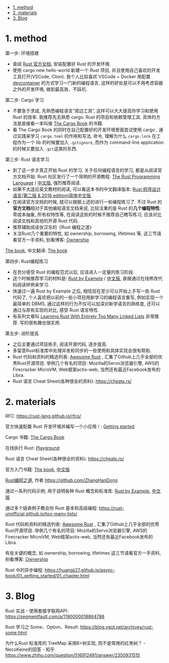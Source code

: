 
<!-- @import "[TOC]" {cmd="toc" depthFrom=1 depthTo=6 orderedList=false} -->

<!-- code_chunk_output -->

- [1. method](#1-method)
- [2. materials](#2-materials)
- [3. Blog](#3-blog)

<!-- /code_chunk_output -->

# 1. method

第一步: 环境搭建

* 查阅 [Rust 官方文档](https://www.rust-lang.org/learn/get-started), 安装配置好 Rust 的开发环境. 
* 使用 cargo new hello-world 新建一个 Rust  项目, 并且使用自己喜欢的开发工具打开(VSCode, Clion). 我个人比较喜欢 VSCode + Docker 用配置 [devcontainer](https://code.visualstudio.com/docs/remote/containers) 的方式学习一门新的编程语言, 这样的好处是可以不用考虑容器之外的开发环境, 做到最高效、不踩坑. 

第二步: Cargo 学习

* 不要急于求成, 先熟悉编程语言“周边工具”, 这样可以大大提高你学习和使用 Rust 的效率. 我推荐先去熟悉 cargo: Rust 的项目和依赖管理工具. 具体的方法是直接看一本叫做 [The Cargo Book](https://doc.rust-lang.org/cargo/index.html) 的书籍. 
* 看 The Cargo Book 的同时在自己配置好的开发环境里面尝试使用 cargo , 通过实践来学习 `cargo.toml` 的作用和写法, 命令, 理解为什么 `cargo.lock` 在工程作为一个 lib 的时候要加入 `.gitignore`, 而作为 command-line application 的时候又要加入 `.git`这类的东西.

第三步: Rust 语言学习

* 到了这一步才真正开始 Rust 的学习, 关于任何编程语言的学习, 都是从阅读官方文档开始. Rust 社区发行了一个简明的开源教程: [The Rust Programming Language](https://doc.rust-lang.org/book/#the-rust-programming-language) / [中文版](https://rustwiki.org/zh-CN/book/), 强烈推荐阅读. 
* 如果不太适应英文教材的阅读, 可以看这本书的中文翻译版本: [Rust 程序设计语言(第二版 & 2018 edition)简体中文版](https://kaisery.gitbooks.io/trpl-zh-cn/content/). 
* 在阅读官方文档的时候, 就可以根据上述的进行一些编程练习了. 不过 Rust 的**官方文档**相对于其他编程语言文档来说, 比较注重的是 Rust 的**几个编程特性**: 零成本抽象, 所有权特性等, 在阅读这些的时候不推荐自己瞎写练习, 应该对比阅读文档和其他的开源 Rust 代码. 
* 推荐辅助阅读张汉东的《Rust 编程之道》
* 关注Rust几个重要的特性, 如 ownership, borrowing, lifetimes 等, 这三节请看官方一手资料, 别看博客: [Ownership](https://doc.rust-lang.org/book/ownership.html)

[The book](https://github.com/rust-lang/book), 中文翻译: [The book](https://github.com/KaiserY/rust-book-chinese)

第四步: Rust编程练习

* 在充分感受 Rust 的编程范式以后, 应该进入一定量的练习阶段. 
* 这个时候推荐学习的材料是: [Rust by Example](https://doc.rust-lang.org/rust-by-example/) / [中文版](https://rustwiki.org/zh-CN/rust-by-example/index.html), 直接通过在线修改代码阅读样例来学习. 
* 快速过一遍 Rust by Example 之后, 相信现在至少可以开始上手写一些 Rust 代码了, 个人喜欢把以前的一些小项目用新学习的编程语言重写, 例如实现一个最简单的 DBMS, 通过这样的行为不仅可以加深对新学语言的熟练度, 还可以通过与原有实现的对比, 感受 Rust 语言特性. 
* 有系列文章叫 [Learning Rust With Entirely Too Many Linked Lists](https://rust-unofficial.github.io/too-many-lists/) 非常推荐. 写的很有趣也很实用. 

第五步: 进阶提高

* 之后主要通过项目练手, 阅读开源代码, 逐步提高. 
* 多留意Rust标准库中处理并发和同步的一些使用和具体实现会很有帮助. 
* Rust 代码和资料的精选列表: [Awesome Rust](https://github.com/rust-unofficial/awesome-rust) , 汇集了Github上几乎全部的优秀Rust开源项目. 举例几个有名的项目: Mozilla的Servo浏览器引擎, AWS的Firecracker MicroVM, Web框架actix-web, 当然还有最近Facebook发布的Libra. 
* Rust 语言 Cheat Sheet(各种很全的资料): https://cheats.rs/

# 2. materials

RFC: https://rust-lang.github.io/rfcs/

官方快速配置 Rust 开发环境并编写一个小应用！: [Getting started](https://www.rust-lang.org/learn/get-started)

Cargo 书籍: [The Cargo Book](https://doc.rust-lang.org/cargo/index.html)

在线执行 Rust: [Playground](https://play.rust-lang.org/)

Rust 语言 Cheat Sheet(各种很全的资料): https://cheats.rs/

官方入门书籍: [The book](https://doc.rust-lang.org/book/), [中文版](https://kaisery.github.io/trpl-zh-cn/)

[Rust编程之道](https://book.douban.com/subject/30418895/), 作者 https://github.com/ZhangHanDong

通过一系列代码示例, 用于说明各种 Rust 概念和标准库: [Rust by Example](https://doc.rust-lang.org/stable/rust-by-example/), [中文版](https://rustwiki.org/zh-CN/rust-by-example/)

通过多个链表例子教会你 Rust 基本和高级编程: https://rust-unofficial.github.io/too-many-lists/

Rust 代码和资料的精选列表: [Awesome Rust](https://github.com/rust-unofficial/awesome-rust) , 汇集了Github上几乎全部的优秀Rust开源项目. 举例几个有名的项目: Mozilla的Servo浏览器引擎, AWS的Firecracker MicroVM, Web框架actix-web, 当然还有最近Facebook发布的Libra. 

有些关键的概念, 如 ownership, borrowing, lifetimes 这三节请看官方一手资料, 别看博客:
[Ownership](https://doc.rust-lang.org/book/ownership.html)

Rust 中的异步编程: https://huangjj27.github.io/async-book/01_getting_started/01_chapter.html

# 3. Blog

Rust 实战 - 使用套接字联网API: https://segmentfault.com/a/1190000018864788

Rust 学习之 Some、Option、Result: https://blog.vgot.net/archives/rust-some.html


为什么Rust 标准库的 TreeMap 采用B+树实现, 而不是常用的红黑树？ - NecoKeine的回答 - 知乎
https://www.zhihu.com/question/516912481/answer/2350931515

